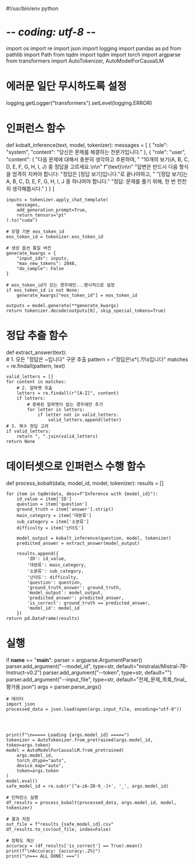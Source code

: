 #!/usr/bin/env python
# -*- coding: utf-8 -*-

import os
import re
import json
import logging
import pandas as pd
from pathlib import Path
from tqdm import tqdm
import torch
import argparse
from transformers import AutoTokenizer, AutoModelForCausalLM

# 에러문 일단 무시하도록 설정
logging.getLogger("transformers").setLevel(logging.ERROR)


# 인퍼런스 함수 
def kobalt_inference(text, model, tokenizer):
    messages = [
        {
            "role": "system", 
            "content": "당신은 문제를 해결하는 전문가입니다."
        },
        {
            "role": "user", 
            "content": (
                "다음 문제에 대해서 충분히 생각하고 추론하여, "
                "10개의 보기(A, B, C, D, E, F, G, H, I, J) 중 정답을 고르세요.\n\n"
                f"{text}\n\n"
                "답변은 반드시 다음 형식을 엄격히 지켜야 합니다: \"정답은 [정답 보기]입니다.\"로 끝나야하고, "
                "[정답 보기]는 A, B, C, D, E, F, G, H, I, J 중 하나여야 합니다."
                "정답: 문제를 풀기 위해, 한 번 천천히 생각해봅시다."
            )
        }
    ]
    
    inputs = tokenizer.apply_chat_template(
        messages, 
        add_generation_prompt=True,
        return_tensors="pt"
    ).to("cuda")
    
    # 모델 기본 eos_token_id
    eos_token_id = tokenizer.eos_token_id
    
    # 생성 옵션 통일 버전 
    generate_kwargs = {
        "input_ids": inputs, 
        "max_new_tokens": 2048, 
        "do_sample": False
    }
    
    # eos_token_id가 있는 경우에만...명시적으로 설정
    if eos_token_id is not None:
        generate_kwargs["eos_token_id"] = eos_token_id
    
    outputs = model.generate(**generate_kwargs)
    return tokenizer.decode(outputs[0], skip_special_tokens=True)

    
# 정답 추출 함수 
def extract_answer(text):  
    # 1. 모든 "정답은 ~입니다" 구문 추출 
    pattern = r"정답은\s*(.*?)\s*입니다"
    matches = re.findall(pattern, text)
    
    valid_letters = []
    for content in matches:
        # 2. 알파벳 추출 
        letters = re.findall(r"[A-Z]", content)
        if letters:
            # 중복된 알파벳이 없는 경우에만 추가
            for letter in letters:
                if letter not in valid_letters:
                    valid_letters.append(letter)
    # 3. 복수 정답 고려
    if valid_letters:
        return ", ".join(valid_letters)
    return None


# 데이터셋으로 인퍼런스 수행 함수 
def process_kobalt(data, model_id, model, tokenizer):
    results = []
    
    for item in tqdm(data, desc=f"Inference with {model_id}"):
        id_value = item['ID']
        question = item['question']
        ground_truth = item['answer'].strip()
        main_category = item['대분류']
        sub_category = item['소분류']
        difficulty = item['난이도']
        
        model_output = kobalt_inference(question, model, tokenizer)
        predicted_answer = extract_answer(model_output)
        
        results.append({
            'ID': id_value, 
            '대분류': main_category,
            '소분류': sub_category,
            '난이도': difficulty,
            'question': question,
            'ground_truth_answer': ground_truth,
            'model_output': model_output,
            'predicted_answer': predicted_answer,
            'is_correct': ground_truth == predicted_answer,
            'model_id': model_id
        })
    return pd.DataFrame(results)


# 실행 
if __name__ == "__main__":
    parser = argparse.ArgumentParser()
    parser.add_argument("--model_id", type=str, default="mistralai/Mistral-7B-Instruct-v0.2")
    parser.add_argument("--token", type=str, default="")
    parser.add_argument("--input_file", type=str, default="전체_문제_목록_final_평가용.json")
    args = parser.parse_args()
    
    # 데이터 
    import json
    processed_data = json.load(open(args.input_file, encoding="utf-8"))
    

   
    
    print(f"\n===== Loading {args.model_id} =====")
    tokenizer = AutoTokenizer.from_pretrained(args.model_id, token=args.token)
    model = AutoModelForCausalLM.from_pretrained(
        args.model_id,
        torch_dtype="auto",
        device_map="auto", 
        token=args.token
    )
    model.eval()
    safe_model_id = re.sub(r'[^a-zA-Z0-9_-]+', '_', args.model_id)
    
    # 인퍼런스 실행
    df_results = process_kobalt(processed_data, args.model_id, model, tokenizer)
    
    # 결과 저장
    out_file = f"results_{safe_model_id}.csv"
    df_results.to_csv(out_file, index=False)
    
    # 정확도 계산
    accuracy = (df_results['is_correct'] == True).mean()
    print(f"\nAccuracy: {accuracy:.2%}")
    print("\n=== ALL DONE! ===")

